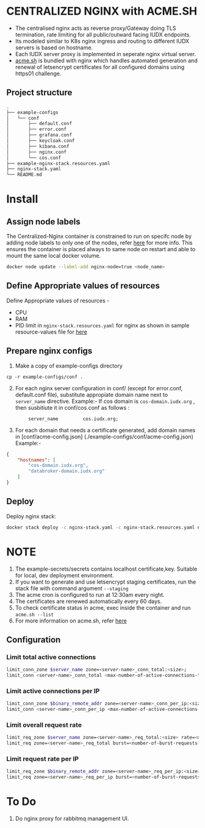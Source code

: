 # CENTRALIZED NGINX with ACME.SH
* The centralised nginx acts as reverse proxy/Gateway doing TLS termination, rate limiting for all public/outward facing IUDX endpoints.
* Its modeled similar to K8s nginx ingress and routing to different IUDX servers is based on hostname. 
* Each IUDX server proxy is implemented in seperate nginx virtual server.
* [acme.sh](https://github.com/acmesh-official/acme.sh#an-acme-shell-script-acmesh) is bundled with nginx which handles automated generation and renewal of letsencrypt certificates for all configured domains using https01 challenge.
## Project structure
```sh
.
├── example-configs
│   └── conf
│       ├── default.conf
│       ├── error.conf
│       ├── grafana.conf
│       ├── keycloak.conf
│       ├── kibana.conf
│       ├── nginx.conf
│       └── cos.conf
├── example-nginx-stack.resources.yaml
├── nginx-stack.yaml
└── README.md
```

# Install

## Assign node labels

The Centralized-Nginx container is constrained to run on specifc node by adding node labels to only one of the nodes, refer [here](https://docs.docker.com/engine/swarm/services/#placement-constraints) for more info. This ensures the container is placed always to same node on restart and able to mount the same local docker volume.
```sh
docker node update --label-add nginx-node=true <node_name>
```

## Define Appropriate values of resources

Define Appropriate values of resources -
- CPU 
- RAM 
- PID limit 
in `nginx-stack.resources.yaml`  for nginx as shown in sample resource-values file for [here](example-nginx-stack.resources.yaml)

## Prepare nginx configs
1. Make a copy of example-configs directory 
```
cp -r example-configs/conf .
```

2. For each nginx server configuration in conf/ (except for error.conf, default.conf file), substitute appropiate domain name next to ``server_name`` directive. 
Example:- If cos domain is ``cos-domain.iudx.org`` , then susbitiute it in conf/cos.conf as follows :
```
        server_name         cos.iudx.org;
```

3. For each domain that needs a certificate generated, add domain names in [conf/acme-config.json] (./example-configs/conf/acme-config.json)
Example:-
```json
{
    "hostnames": [
        "cos-domain.iudx.org",
        "databroker-domain.iudx.org"
    ]
}
```

## Deploy
Deploy nginx stack:
```sh
docker stack deploy -c nginx-stack.yaml -c nginx-stack.resources.yaml nginx-stack
```

# NOTE
1. The example-secrets/secrets contains localhost certificate,key. Suitable for local, dev deployment environment.
2. If you want to generate and use letsencrypt staging certificates, run the stack file with command argument `--staging`
3. The acme cron is configured to run at 12:30am every night.
4. The certificates are renewed automatically every 60 days.
5. To check certificate status in acme, exec inside the container and run `acme.sh --list`
6. For more information on acme.sh, refer [here](https://github.com/acmesh-official/acme.sh#an-acme-shell-script-acmesh)

## Configuration

### Limit total active connections
```sh
limit_conn_zone $server_name zone=<server-name>_conn_total:<size>;
limit_conn <server-name>_conn_total <max-number-of-active-connections-to-server>;
```
### Limit active connections per IP
```sh
limit_conn_zone $binary_remote_addr zone=<server-name>_conn_per_ip:<size>;
limit_conn <server-name>_conn_per_ip <max-number-of-active-connections-to-server-per-IP>;
```
### Limit overall request rate
```sh
limit_req_zone $server_name zone=<server-name>_req_total:<size> rate=<max-request-rate-to-server>;
limit_req zone=<server-name>_req_total burst=<number-of-burst-requests-allowed> nodelay;
```
### Limit request rate per IP
```sh
limit_req_zone $binary_remote_addr zone=<server-name>_req_per_ip:<size> rate=<max-request-rate-to-server-per-IP>r/s;
limit_req zone=<server-name>_req_per_ip burst=<number-of-burst-requests-allowed> nodelay;
```

# To Do

1. Do nginx proxy for  rabbitmq management UI.

